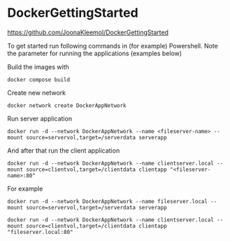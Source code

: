 # DockerGettingStarted
https://github.com/JoonaKleemol/DockerGettingStarted

To get started run following commands in (for example) Powershell. Note the <fileserver-name> parameter for running the applications (examples below)


Build the images with 

```properties
docker compose build
```

Create new network 

```properties
docker network create DockerAppNetwork
```

Run server application

```properties
docker run -d --network DockerAppNetwork --name <fileserver-name> --mount source=servervol,target=/serverdata serverapp
```

And after that run the client application

```properties
docker run -d --network DockerAppNetwork --name clientserver.local --mount source=clientvol,target=/clientdata clientapp "<fileserver-name>:80"
```

For example 


```properties
docker run -d --network DockerAppNetwork --name fileserver.local --mount source=servervol,target=/serverdata serverapp
```

```properties
docker run -d --network DockerAppNetwork --name clientserver.local --mount source=clientvol,target=/clientdata clientapp "fileserver.local:80"
```



